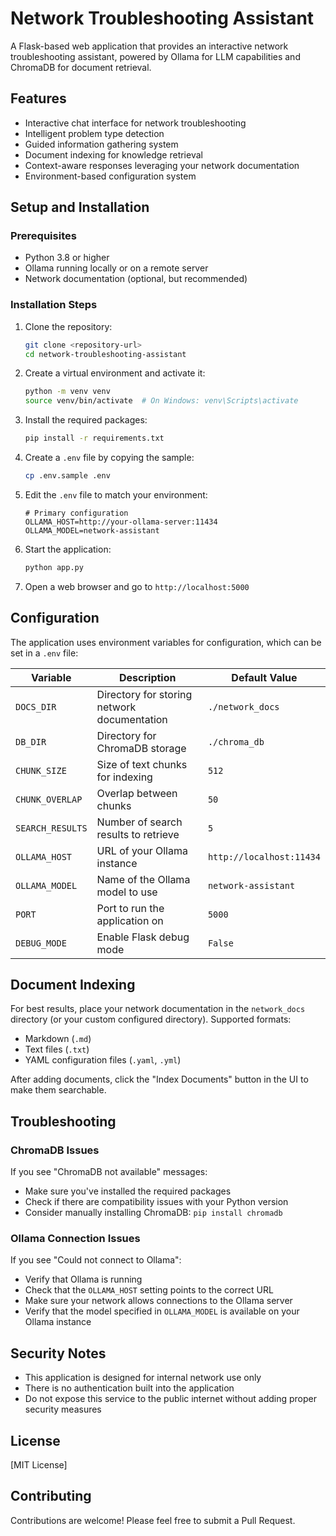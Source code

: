 # Network Troubleshooting Assistant

A Flask-based web application that provides an interactive network troubleshooting assistant, powered by Ollama for LLM capabilities and ChromaDB for document retrieval.

## Features

- Interactive chat interface for network troubleshooting
- Intelligent problem type detection
- Guided information gathering system
- Document indexing for knowledge retrieval
- Context-aware responses leveraging your network documentation
- Environment-based configuration system

## Setup and Installation

### Prerequisites

- Python 3.8 or higher
- Ollama running locally or on a remote server
- Network documentation (optional, but recommended)

### Installation Steps

1. Clone the repository:
   ```bash
   git clone <repository-url>
   cd network-troubleshooting-assistant
   ```

2. Create a virtual environment and activate it:
   ```bash
   python -m venv venv
   source venv/bin/activate  # On Windows: venv\Scripts\activate
   ```

3. Install the required packages:
   ```bash
   pip install -r requirements.txt
   ```

4. Create a `.env` file by copying the sample:
   ```bash
   cp .env.sample .env
   ```

5. Edit the `.env` file to match your environment:
   ```
   # Primary configuration
   OLLAMA_HOST=http://your-ollama-server:11434
   OLLAMA_MODEL=network-assistant
   ```

6. Start the application:
   ```bash
   python app.py
   ```

7. Open a web browser and go to `http://localhost:5000`

## Configuration

The application uses environment variables for configuration, which can be set in a `.env` file:

| Variable | Description | Default Value |
|----------|-------------|---------------|
| `DOCS_DIR` | Directory for storing network documentation | `./network_docs` |
| `DB_DIR` | Directory for ChromaDB storage | `./chroma_db` |
| `CHUNK_SIZE` | Size of text chunks for indexing | `512` |
| `CHUNK_OVERLAP` | Overlap between chunks | `50` |
| `SEARCH_RESULTS` | Number of search results to retrieve | `5` |
| `OLLAMA_HOST` | URL of your Ollama instance | `http://localhost:11434` |
| `OLLAMA_MODEL` | Name of the Ollama model to use | `network-assistant` |
| `PORT` | Port to run the application on | `5000` |
| `DEBUG_MODE` | Enable Flask debug mode | `False` |

## Document Indexing

For best results, place your network documentation in the `network_docs` directory (or your custom configured directory). Supported formats:

- Markdown (`.md`)
- Text files (`.txt`)
- YAML configuration files (`.yaml`, `.yml`)

After adding documents, click the "Index Documents" button in the UI to make them searchable.

## Troubleshooting

### ChromaDB Issues

If you see "ChromaDB not available" messages:
- Make sure you've installed the required packages
- Check if there are compatibility issues with your Python version
- Consider manually installing ChromaDB: `pip install chromadb`

### Ollama Connection Issues

If you see "Could not connect to Ollama":
- Verify that Ollama is running
- Check that the `OLLAMA_HOST` setting points to the correct URL
- Make sure your network allows connections to the Ollama server
- Verify that the model specified in `OLLAMA_MODEL` is available on your Ollama instance

## Security Notes

- This application is designed for internal network use only
- There is no authentication built into the application
- Do not expose this service to the public internet without adding proper security measures

## License

[MIT License]

## Contributing

Contributions are welcome! Please feel free to submit a Pull Request.